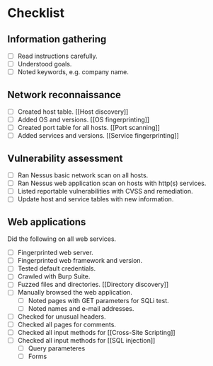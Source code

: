 # Checklist

## Information gathering

- [ ] Read instructions carefully.
- [ ] Understood goals.
- [ ] Noted keywords, e.g. company name.

## Network reconnaissance

- [ ] Created host table. [[Host discovery]]
- [ ] Added OS and versions. [[OS fingerprinting]]
- [ ] Created port table for all hosts. [[Port scanning]]
- [ ] Added services and versions. [[Service fingerprinting]]

## Vulnerability assessment

- [ ] Ran Nessus basic network scan on all hosts.
- [ ] Ran Nessus web application scan on hosts with http(s) services.
- [ ] Listed reportable vulnerabilities with CVSS and remediation.
- [ ] Update host and service tables with new information.

## Web applications
Did the following on all web services.

- [ ] Fingerprinted web server.
- [ ] Fingerprinted web framework and version.
- [ ] Tested default credentials.
- [ ] Crawled with Burp Suite.
- [ ] Fuzzed files and directories. [[Directory discovery]]
- [ ] Manually browsed the web application.
	- [ ] Noted pages with GET parameters for SQLi test.
	- [ ] Noted names and e-mail addresses.
- [ ] Checked for unusual headers.
- [ ] Checked all pages for comments.
- [ ] Checked all input methods for [[Cross-Site Scripting]]
- [ ] Checked all input methods for [[SQL injection]]
	- [ ] Query parameteres
	- [ ] Forms